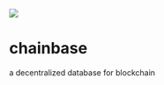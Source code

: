 [![](https://jitpack.io/v/tronprotocol/chainbase.svg)](https://jitpack.io/#tronprotocol/chainbase)

# chainbase
a decentralized database for blockchain
